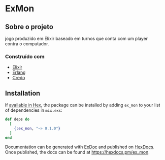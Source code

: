 # ExMon
## Sobre o projeto

jogo produzido em Elixir baseado em turnos que conta com um player contra o
computador.

###  Construído com

* [Elixir](https://elixir-lang.org/)
* [Erlang](https://www.erlang.org/)
* [Credo](https://github.com/rrrene/credo)

## Installation

If [available in Hex](https://hex.pm/docs/publish), the package can be installed
by adding `ex_mon` to your list of dependencies in `mix.exs`:

```elixir
def deps do
  [
    {:ex_mon, "~> 0.1.0"}
  ]
end
```

Documentation can be generated with [ExDoc](https://github.com/elixir-lang/ex_doc)
and published on [HexDocs](https://hexdocs.pm). Once published, the docs can
be found at <https://hexdocs.pm/ex_mon>.

